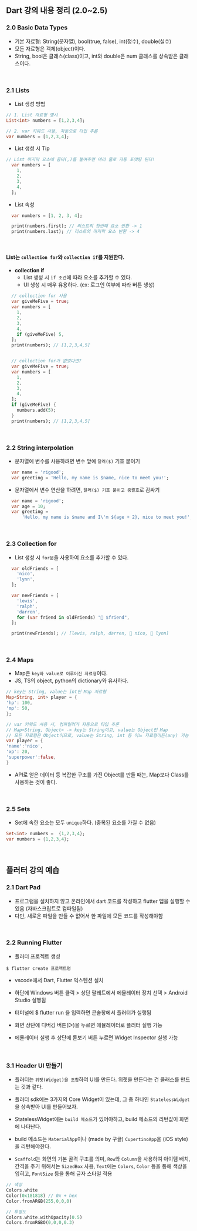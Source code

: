 ## Dart 강의 내용 정리 (2.0~2.5)

### 2.0 Basic Data Types

- 기본 자료형: String(문자열), bool(true, false), int(정수), double(실수)
- 모든 자료형은 객체(object)이다.
- String, bool은 클래스(class)이고, int와 double은 num 클래스를 상속받은 클래스이다.

<br>

### 2.1 Lists

- List 생성 방법

```dart
// 1. List 자료형 명시
List<int> numbers = [1,2,3,4];

// 2. var 키워드 사용, 자동으로 타입 추론
var numbers = [1,2,3,4];
```

- List 생성 시 Tip

```dart
// List 마지막 요소에 콤마(,)를 붙여주면 여러 줄로 자동 포맷팅 된다!
  var numbers = [
    1,
    2,
    3,
    4,
  ];
```

- List 속성

```dart
  var numbers = [1, 2, 3, 4];

  print(numbers.first); // 리스트의 첫번째 요소 반환 -> 1
  print(numbers.last); // 리스트의 마지막 요소 반환 -> 4
```

<br>

#### List는 `collection for`와 `collection if`를 지원한다.

- **collection if**
  - List 생성 시 `if 조건`에 따라 요소를 추가할 수 있다.
  - UI 생성 시 매우 유용하다. (ex: 로그인 여부에 따라 버튼 생성)

```dart
  // collection for 사용
  var giveMeFive = true;
  var numbers = [
    1,
    2,
    3,
    4,
    if (giveMeFive) 5,
  ];
  print(numbers); // [1,2,3,4,5]


  // collection for가 없었다면?
  var giveMeFive = true;
  var numbers = [
    1,
    2,
    3,
    4,
  ];
  if (giveMeFive) {
    numbers.add(5);
  }
  print(numbers); // [1,2,3,4,5]
```

<br>

### 2.2 String interpolation

- 문자열에 변수를 사용하려면 변수 앞에 `달러($)` 기호 붙이기

```dart
  var name = 'rigood';
  var greeting = 'Hello, my name is $name, nice to meet you!';
```

- 문자열에서 변수 연산을 하려면, `달러($) 기호 붙이고 중괄호`로 감싸기

```dart
  var name = 'rigood';
  var age = 10;
  var greeting =
      'Hello, my name is $name and I\'m ${age + 2}, nice to meet you!';
```

<br>

### 2.3 Collection for

- List 생성 시 `for문`을 사용하여 요소를 추가할 수 있다.

```dart
  var oldFriends = [
    'nico',
    'lynn',
  ];

  var newFriends = [
    'lewis',
    'ralph',
    'darren',
    for (var friend in oldFriends) "💙 $friend",
  ];

  print(newFriends); // [lewis, ralph, darren, 💙 nico, 💙 lynn]
```

<br>

### 2.4 Maps

- Map은 `key와 value로 이루어진 자료형`이다.
- JS, TS의 object, python의 dictionary와 유사하다.

```dart
// key는 String, value는 int인 Map 자료형
Map<String, int> player = {
'hp': 100,
'mp': 50,
};

// var 키워드 사용 시, 컴파일러가 자동으로 타입 추론
// Map<String, Object> -> key는 String이고, value는 Object인 Map
// 모든 자료형은 Object이므로, value는 String, int 등 어느 자료형이든(any) 가능
var player = {
'name':'nico',
'xp': 20,
'superpower':false,
}
```

- API로 얻은 데이터 등 복잡한 구조를 가진 Object를 만들 때는, Map보다 Class를 사용하는 것이 좋다.

<br>

### 2.5 Sets

- Set에 속한 요소는 모두 `unique`하다. (중복된 요소를 가질 수 없음)

```dart
Set<int> numbers =  {1,2,3,4};
var numbers = {1,2,3,4};
```

<br>

## 플러터 강의 예습

### 2.1 Dart Pad

- 프로그램을 설치하지 않고 온라인에서 dart 코드를 작성하고 flutter 앱을 실행할 수 있음 (자바스크립트로 컴파일됨)
- 다만, 새로운 파일을 만들 수 없어서 한 파일에 모든 코드를 작성해야함

<br>

### 2.2 Running Flutter

- 플러터 프로젝트 생성

```
$ flutter create 프로젝트명
```

- vscode에서 Dart, Flutter 익스텐션 설치

- 하단에 Windows 버튼 클릭 > 상단 팔레트에서 에뮬레이터 장치 선택 > Android Studio 실행됨

- 터미널에 $ flutter run 을 입력하면 콘솔창에서 플러터가 실행됨
- 화면 상단에 디버깅 버튼(▷)을 누르면 에뮬레이터로 플러터 실행 가능
- 에뮬레이터 실행 후 상단에 돋보기 버튼 누르면 Widget Inspector 실행 가능

<br>

### 3.1 Header UI 만들기

- 플러터는 `위젯(Widget)을 조합`하여 UI를 만든다. 위젯을 만든다는 건 클래스를 만드는 것과 같다.

- 플러터 sdk에는 3가지의 Core Widget이 있는데, 그 중 하나인 `StatelessWidget`을 상속받아 UI를 만들어보자.

- StatelessWidget에는 `build 메소드`가 있어야하고, build 메소드의 리턴값이 화면에 나타난다.

- build 메소드는 `MaterialApp`이나 (made by 구글) `CupertinoApp`을 (iOS style)을 리턴해야한다.

- `Scaffold`는 화면의 기본 골격 구조를 의미, `Row`와 `Column`을 사용하여 아이템 배치, 간격을 주기 위해서는 `SizedBox` 사용, `Text`에는 `Colors`, `Color` 등을 통해 색상을 입히고, `FontSize` 등을 통해 글자 스타일 적용

```dart
// 색상
Colors.white
Color(0x181818) // 0x + hex
Color.fromARGB(255,0,0,0)

// 투명도
Colors.white.withOpacity(0.5)
Colors.fromRGBO(0,0,0,0.3)
```
